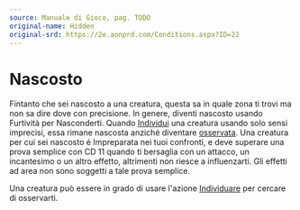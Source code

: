 ```yaml
---
source: Manuale di Gioco, pag. TODO
original-name: Hidden
original-srd: https://2e.aonprd.com/Conditions.aspx?ID=22
---
```


# Nascosto

Fintanto che sei nascosto a una creatura, questa sa in quale zona ti trovi ma
non sa dire dove con precisione. In genere, diventi nascosto usando Furtività
per Nasconderti. Quando [Individui](/azioni/individuare) una creatura usando
solo sensi imprecisi, essa rimane nascosta anziché diventare
[osservata](/condizioni/osservato). Una creatura per cui sei nascosto é
Impreparata nei tuoi confronti, e deve superare una prova semplice con CD 11
quando ti bersaglia con un attacco, un incantesimo o un altro effetto,
altrimenti non riesce a influenzarti. Gli effetti ad area non sono soggetti a
tale prova semplice.

Una creatura può essere in grado di usare l'azione
[Individuare](/azioni/individuare) per cercare di osservarti.
